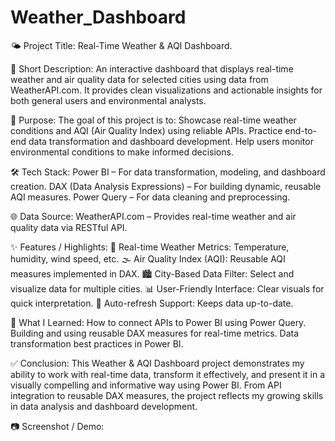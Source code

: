 # Weather_Dashboard
🌤️ Project Title: Real-Time Weather & AQI Dashboard.

📌 Short Description:
An interactive dashboard that displays real-time weather and air quality data for selected cities using data from WeatherAPI.com. It provides clean visualizations and actionable insights for both general users and environmental analysts.

🎯 Purpose:
The goal of this project is to:
Showcase real-time weather conditions and AQI (Air Quality Index) using reliable APIs.
Practice end-to-end data transformation and dashboard development.
Help users monitor environmental conditions to make informed decisions.

🛠️ Tech Stack:
Power BI – For data transformation, modeling, and dashboard creation.
DAX (Data Analysis Expressions) – For building dynamic, reusable AQI measures.
Power Query – For data cleaning and preprocessing.

🌐 Data Source:
WeatherAPI.com – Provides real-time weather and air quality data via RESTful API.

✨ Features / Highlights:
📡 Real-time Weather Metrics: Temperature, humidity, wind speed, etc.
🌫️ Air Quality Index (AQI): Reusable AQI measures implemented in DAX.
🏙️ City-Based Data Filter: Select and visualize data for multiple cities.
📊 User-Friendly Interface: Clear visuals for quick interpretation.
🔁 Auto-refresh Support: Keeps data up-to-date.

🧠 What I Learned:
How to connect APIs to Power BI using Power Query.
Building and using reusable DAX measures for real-time metrics.
Data transformation best practices in Power BI.

✅ Conclusion:
This Weather & AQI Dashboard project demonstrates my ability to work with real-time data, transform it effectively, and present it in a visually compelling and informative way using Power BI. From API integration to reusable DAX measures, the project reflects my growing skills in data analysis and dashboard development.

📷 Screenshot / Demo:


